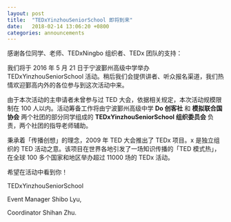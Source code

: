 ```yaml
---
layout: post
title:  "TEDxYinzhouSeniorSchool 即将到来"
date:   2018-02-14 13:06:20 +0800
categories: announcements
---
```

感谢各位同学、老师、TEDxNingbo 组织者、TEDx 团队的支持：

我们将于 2016 年 5 月 21 日于宁波鄞州高级中学举办 TEDxYinzhouSeniorSchool 活动。稍后我们会提供讲者、听众报名渠道，我们热情欢迎鄞高内外的各位参与到这次活动中来。

由于本次活动的主申请者未曾参与过 TED 大会，依据相关规定，本次活动规模限制在 100 人以内。活动筹备工作将由宁波鄞州高级中学 **Do 创客社** 和 **模拟联合国协会** 两个社团的部分同学组成的 **TEDxYinzhouSeniorSchool 组织委员会** 负责，两个社团的指导老师辅助。

秉承着「传播创想」的理念，2009 年 TED 大会推出了 TEDx 项目。x 是独立组织的 TED 活动之意。该项目在世界各地引发了一场知识传播的「TED 模式热」，在全球 100 多个国家和地区举办超过 11000 场的 TEDx 活动。

希望在活动中看到你！

TEDxYinzhouSeniorSchool

Event Manager Shibo Lyu,

Coordinator Shihan Zhu.
